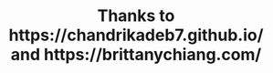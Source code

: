 <h1 align="center">
  Thanks to https://chandrikadeb7.github.io/ and https://brittanychiang.com/
</h1>
